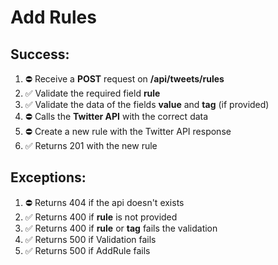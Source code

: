 # Add Rules

## Success:
1. ⛔️ Receive a **POST** request on **/api/tweets/rules**
2. ✅ Validate the required field **rule**
3. ✅ Validate the data of the fields **value** and **tag** (if provided)
4. ⛔️ Calls the **Twitter API** with the correct data
5. ⛔️ Create a new rule with the Twitter API response
6. ✅ Returns 201 with the new rule

## Exceptions:
1. ⛔️ Returns 404 if the api doesn't exists
2. ✅ Returns 400 if **rule** is not provided
3. ✅ Returns 400 if **rule** or **tag** fails the validation
4. ✅ Returns 500 if Validation fails
5. ✅ Returns 500 if AddRule fails